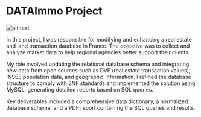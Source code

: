 # DATAImmo Project

![alt text](https://github.com/[username]/[reponame]/blob/[branch]/image.jpg?raw=true)

In this project, I was responsible for modifying and enhancing a real estate and land transaction database in France. The objective was to collect and analyze market data to help regional agencies better support their clients.

My role involved updating the relational database schema and integrating new data from open sources such as DVF (real estate transaction values), INSEE population data, and geographic information. I refined the database structure to comply with 3NF standards and implemented the solution using MySQL, generating detailed reports based on SQL queries.

Key deliverables included a comprehensive data dictionary, a normalized database schema, and a PDF report containing the SQL queries and results.
